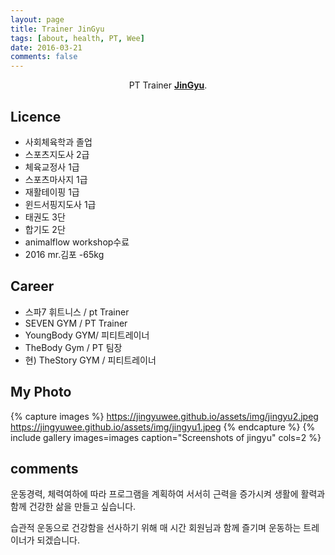 ```yaml
---
layout: page
title: Trainer JinGyu
tags: [about, health, PT, Wee]
date: 2016-03-21
comments: false
---
```

    
<center>PT Trainer <a href="https://jingyuwee.github.io/PT/"><b>JinGyu</b></a>.</center>

## Licence
* 사회체육학과 졸업
* 스포츠지도사 2급
* 체육교정사 1급
* 스포츠마사지 1급
* 재활테이핑 1급
* 윈드서핑지도사 1급
* 태권도 3단
* 합기도 2단
* animalflow workshop수료
* 2016 mr.김포 -65kg

## Career 

* 스파7 휘트니스 / pt Trainer
* SEVEN GYM / PT Trainer
* YoungBody GYM/ 피티트레이너
* TheBody Gym / PT 팀장
* 현) TheStory GYM / 피티트레이너

## My Photo 

{% capture images %}
    https://jingyuwee.github.io/assets/img/jingyu2.jpeg
    https://jingyuwee.github.io/assets/img/jingyu1.jpeg
{% endcapture %}
{% include gallery images=images caption="Screenshots of jingyu" cols=2 %}

## comments

운동경력, 체력여하에 따라 프로그램을 계획하여 서서히 근력을 증가시켜 생활에 활력과 함께 건강한 삶을 만들고 싶습니다.

습관적 운동으로 건강함을 선사하기 위해 매 시간 회원님과 함께 즐기며 운동하는 트레이너가 되겠습니다. 
